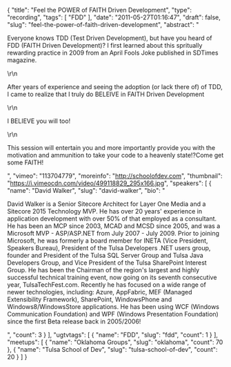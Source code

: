 {
  "title": "Feel the POWER of FAITH Driven Development",
  "type": "recording",
  "tags": [
    "FDD"
  ],
  "date": "2011-05-27T01:16:47",
  "draft": false,
  "slug": "feel-the-power-of-faith-driven-development",
  "abstract": "<p>Everyone knows TDD (Test Driven Development), but have you heard of FDD (FAITH Driven Development)? I first learned about this spritually rewarding practice in 2009 from an April Fools Joke published in SDTimes magazine.</p>\r\n<p>After years of experience and seeing the adoption (or lack there of) of TDD, I came to realize that I truly do BELEIVE in FAITH Driven Development</p>\r\n<p>I BELIEVE you will too!</p>\r\n<p>This session will entertain you and more importantly provide you with the motivation and ammunition to take your code to a heavenly state!?Come get some FAITH!</p>",
  "vimeo": "113704779",
  "moreinfo": "http://schoolofdev.com",
  "thumbnail": "https://i.vimeocdn.com/video/499118829_295x166.jpg",
  "speakers": [
    {
      "name": "David Walker",
      "slug": "david-walker",
      "bio": "<p>David Walker is a Senior Sitecore Architect for Layer One Media and a Sitecore 2015 Technology MVP. He has over 20 years' experience in application development with over 50% of that employed as a consultant. He has been an MCP since 2003, MCAD and MCSD since 2005, and was a Microsoft MVP - ASP/ASP.NET from July 2007 - July 2009. Prior to joining Microsoft, he was formerly a board member for INETA (Vice President, Speakers Bureau), President of the Tulsa Developers .NET users group, founder and President of the Tulsa SQL Server Group and Tulsa Java Developers Group, and Vice President of the Tulsa SharePoint Interest Group. He has been the Chairman of the region's largest and highly successful technical training event, now going on its seventh consecutive year, TulsaTechFest.com. Recently he has focused on a wide range of newer technologies, including: Azure, AppFabric, MEF (Managed Extensibility Framework), SharePoint, WindowsPhone and Windows8/WindowsStore applications. He has been using WCF (Windows Communication Foundation) and WPF (Windows Presentation Foundation) since the first Beta release back in 2005/2006!</p>",
      "count": 3
    }
  ],
  "ugtvtags": [
    {
      "name": "FDD",
      "slug": "fdd",
      "count": 1
    }
  ],
  "meetups": [
    {
      "name": "Oklahoma Groups",
      "slug": "oklahoma",
      "count": 70
    },
    {
      "name": "Tulsa School of Dev",
      "slug": "tulsa-school-of-dev",
      "count": 20
    }
  ]
}
